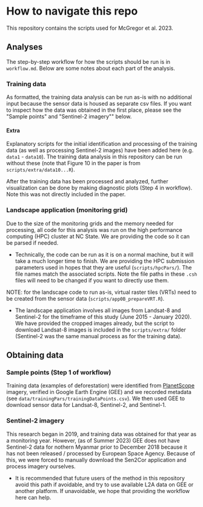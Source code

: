 # How to navigate this repo
This repository contains the scripts used for McGregor et al. 2023.

## Analyses
The step-by-step workflow for how the scripts should be run is in `workflow.md`. Below are some notes about each part of the analysis.

### Training data
As formatted, the training data analysis can be run as-is with no additional input because the sensor data is housed as separate csv files. If you want to inspect how the data was obtained in the first place, please see the "Sample points" and "Sentinel-2 imagery"" below.

#### Extra
Explanatory scripts for the initial identification and processing of the training data (as well as processing Sentinel-2 images) have been added here (e.g. `data1` - `data10`). The training data analysis in this repository can be run without these (note that Figure 10 in the paper is from `scripts/extra/data10...R`).

After the training data has been processed and analyzed, further visualization can be done by making diagnostic plots (Step 4 in workflow). Note this was not directly included in the paper.

### Landscape application (monitoring grid)
Due to the size of the monitoring grids and the memory needed for processing, all code for this analysis was run on the high performance computing (HPC) cluster at NC State. We are providing the code so it can be parsed if needed. 
- Technically, the code can be run as it is on a normal machine, but it will take a much longer time to finish. We are providing the HPC submission parameters used in hopes that they are useful (`scripts/hpcPars/`). The file names match the associated scripts. Note the file paths in these `.csh` files will need to be changed if you want to directly use them.

NOTE: for the landscape code to run as-is, virtual raster tiles (VRTs) need to be created from the sensor data (`scripts/app0B_prepareVRT.R`).
- The landscape application involves all images from Landsat-8 and Sentinel-2 for the timeframe of this study (June 2015 - January 2020). We have provided the cropped images already, but the script to download Landsat-8 images is included in the `scripts/extra/` folder (Sentinel-2 was the same manual process as for the training data).

## Obtaining data
### Sample points (Step 1 of workflow)
Training data (examples of deforestation) were identified from [PlanetScope](https://www.planet.com) imagery, verified in Google Earth Engine (GEE) and we recorded metadata (see `data/trainingPars/trainingDataPoints.csv`). We then used GEE to download sensor data for Landsat-8, Sentinel-2, and Sentinel-1.

### Sentinel-2 imagery
This research began in 2019, and training data was obtained for that year as a monitoring year. However, (as of Summer 2023) GEE does not have Sentinel-2 data for nothern Myanmar prior to December 2018 because it has not been released / processed by European Space Agency. Because of this, we were forced to manually download the Sen2Cor application and process imagery ourselves.
- It is  recommended that future users of the method in this repository avoid this path if avoidable, and try to use available L2A data on GEE or another platform. If unavoidable, we hope that providing the workflow here can help.